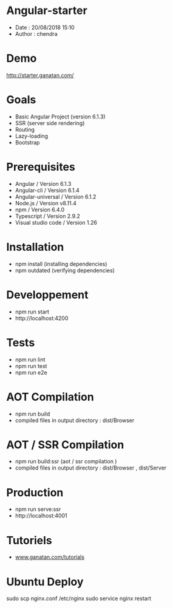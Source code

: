 # Angular-starter
- Date : 20/08/2018 15:10
- Author : chendra

# Demo
http://starter.ganatan.com/

# Goals
- Basic Angular Project (version 6.1.3)
- SSR (server side rendering)
- Routing
- Lazy-loading
- Bootstrap


# Prerequisites
- Angular / Version 6.1.3
- Angular-cli / Version 6.1.4
- Angular-universal / Version 6.1.2
- Node.js / Version v8.11.4
- npm / Version 6.4.0
- Typescript / Version 2.9.2
- Visual studio code / Version 1.26

# Installation
- npm install (installing dependencies)
- npm outdated (verifying dependencies)

# Developpement
- npm run start
- http://localhost:4200

# Tests
- npm run lint
- npm run test
- npm run e2e

# AOT Compilation 
- npm run build
- compiled files in output directory : dist/Browser 

# AOT / SSR Compilation 
- npm run build:ssr (aot / ssr compilation )
- compiled files in output directory : dist/Browser , dist/Server 

# Production
- npm run serve:ssr
- http://localhost:4001

# Tutoriels
- www.ganatan.com/tutorials

# Ubuntu Deploy 
sudo scp nginx.conf /etc/nginx
sudo service nginx restart